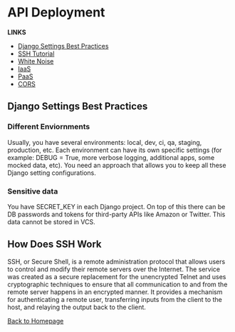 # API Deployment

**LINKS**

- [Django Settings Best Practices](https://djangostars.com/blog/configuring-django-settings-best-practices/)
- [SSH Tutorial](https://www.hostinger.com/tutorials/ssh-tutorial-how-does-ssh-work)
- [White Noise](http://whitenoise.evans.io/en/stable/)
- [IaaS](https://en.wikipedia.org/wiki/Infrastructure_as_a_service)
- [PaaS](hhttps://en.wikipedia.org/wiki/Platform_as_a_service)
- [CORS](https://en.m.wikipedia.org/wiki/Cross-origin_resource_sharing)

## Django Settings Best Practices

### Different Enviornments

Usually, you have several environments: local, dev, ci, qa, staging, production, etc. Each environment can have its own specific settings (for example: DEBUG = True, more verbose logging, additional apps, some mocked data, etc). You need an approach that allows you to keep all these Django setting configurations.

### Sensitive data

You have SECRET_KEY in each Django project. On top of this there can be DB passwords and tokens for third-party APIs like Amazon or Twitter. This data cannot be stored in VCS.

## How Does SSH Work

SSH, or Secure Shell, is a remote administration protocol that allows users to control and modify their remote servers over the Internet. The service was created as a secure replacement for the unencrypted Telnet and uses cryptographic techniques to ensure that all communication to and from the remote server happens in an encrypted manner. It provides a mechanism for authenticating a remote user, transferring inputs from the client to the host, and relaying the output back to the client.

[Back to Homepage](https://ashcaz.github.io/reading-notes)
